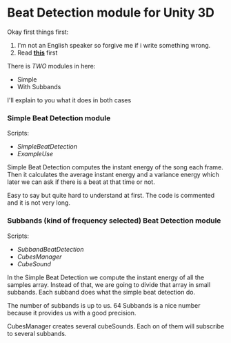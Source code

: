 # Beat Detection module for Unity 3D
Okay first things first:

1. I'm not an English speaker so forgive me if i write something wrong.
2. Read [**this**](http://archive.gamedev.net/archive/reference/programming/features/beatdetection/index.html) first 

There is _TWO_ modules in here:
* Simple
* With Subbands

I'll explain to you what it does in both cases

### Simple Beat Detection module
Scripts:
* _SimpleBeatDetection_
* _ExampleUse_

Simple Beat Detection computes the instant energy of the song each frame. Then it calculates the average instant energy and a variance energy which later we can ask if there is a beat at that time or not. 

Easy to say but quite hard to understand at first. The code is commented and it is not very long.

### Subbands (kind of frequency selected) Beat Detection module
Scripts:
* _SubbandBeatDetection_
* _CubesManager_
* _CubeSound_

In the Simple Beat Detection we compute the instant energy of all the samples array. Instead of that, we are going to divide that array in small subbands. Each subband does what the simple beat detection do.

The number of subbands is up to us. 64 Subbands is a nice number because it provides us with a good precision.

CubesManager creates several cubeSounds. Each on of them will subscribe to several subbands.
